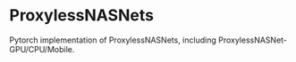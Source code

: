 # ProxylessNASNets
Pytorch implementation of ProxylessNASNets, including ProxylessNASNet-GPU/CPU/Mobile.
